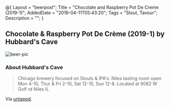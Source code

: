 @{
 Layout = "beerpost";
 Title = "Chocolate and Raspberry Pot De Creme (2019-1)";
 AddedDate = "2019-04-11T05:43:20";
 Tags = "Stout, Tavour";
 Description = "";
 }
 

## Chocolate & Raspberry Pot De Crème (2019-1) by Hubbard's Cave

![beer-pic]

### About Hubbard's Cave

> Chicago brewery focused on Stouts & IPA's. Niles tasting room open Mon 4-10, Thur & Fri 2-10, Sat 12-10, Sun 12-8. Located at 9082 W Golf rd Niles IL

Via [untappd][untappd-url].

[untappd-url]: <https://untappd.com//HubbardsCave>
[beer-pic]: https://jasonpowley.com/assets/img/2019-04-11-chocolate-and-raspberry-pot-de-creme-2019.jpeg "Chocolate & Raspberry Pot De Crème (2019-1) by Hubbard's Cave"
